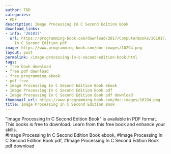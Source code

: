 ```yaml
---
author: TBD
categories:
- PDF
description: Image Processing In C Second Edition Book
download_links:
- info: '261017'
  url: https://programming-book.com/download/2017/ComputerBooks/261017/Image Processing
    In C Second Edition.pdf
image: https://www.programming-book.com/doc-images/10294.png
layout: post
permalink: /image-processing-in-c-second-edition-book.html
tags:
- free book download
- free pdf download
- free programming ebook
- pdf free
- Image Processing In C Second Edition Book ebook
- Image Processing In C Second Edition Book pdf
- Image Processing In C Second Edition Book pdf download
thumbnail_url: https://www.programming-book.com/doc-images/10294.png
title: Image Processing In C Second Edition Book
---
```


 
<div class="item-desc text-justify">
  "Image Processing In C Second Edition Book" is available in PDF format. This books is free to download. Learn from this free book and enhance your skills.
  <br>
  #Image Processing In C Second Edition Book ebook, #Image Processing In C Second Edition Book pdf, #Image Processing In C Second Edition Book pdf download
</div>